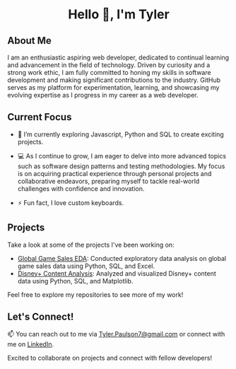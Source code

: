 <h1 align="center">Hello 👋, I'm Tyler</h1>


## About Me

I am an enthusiastic aspiring web developer, dedicated to continual learning and advancement in the field of technology. Driven by curiosity and a strong work ethic, I am fully committed to honing my skills in software development and making significant contributions to the industry. GitHub serves as my platform for experimentation, learning, and showcasing my evolving expertise as I progress in my career as a web developer.

## Current Focus
- 🌱 I’m currently exploring Javascript, Python and SQL to create exciting projects.

- 💻 As I continue to grow, I am eager to delve into more advanced topics such as software design patterns and testing methodologies. My focus is on acquiring practical experience through personal projects and collaborative endeavors, preparing myself to tackle real-world challenges with confidence and innovation.

- ⚡ Fun fact, I love custom keyboards.


## Projects

Take a look at some of the projects I've been working on:

- [Global Game Sales EDA](https://github.com/Tpaulson7/Portfolio_Projects/blob/main/Game%20Sales/Game_sales_EDA.ipynb): Conducted exploratory data analysis on global game sales data using Python, SQL, and Excel.
- [Disney+ Content Analysis](https://github.com/Tpaulson7/Portfolio_Projects/blob/main/Disney%2B/disney_plus_eda.ipynb): Analyzed and visualized Disney+ content data using Python, SQL, and Matplotlib.

Feel free to explore my repositories to see more of my work!


## Let's Connect!

📫 You can reach out to me via [Tyler.Paulson7@gmail.com](mailto:Tyler.Paulson7@gmail.com) or connect with me on [LinkedIn](https://www.linkedin.com/in/tpaulson7/).

Excited to collaborate on projects and connect with fellow developers! 
